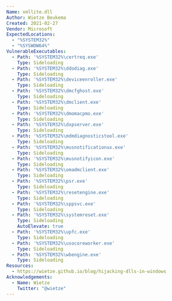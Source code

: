 ```yaml
---
Name: xmllite.dll
Author: Wietze Beukema
Created: 2021-02-27
Vendor: Microsoft
ExpectedLocations:
  - "%SYSTEM32%"
  - "%SYSWOW64%"
VulnerableExecutables:
  - Path: '%SYSTEM32%\certreq.exe'
    Type: Sideloading
  - Path: '%SYSTEM32%\ddodiag.exe'
    Type: Sideloading
  - Path: '%SYSTEM32%\deviceenroller.exe'
    Type: Sideloading
  - Path: '%SYSTEM32%\dmcfghost.exe'
    Type: Sideloading
  - Path: '%SYSTEM32%\dmclient.exe'
    Type: Sideloading
  - Path: '%SYSTEM32%\dmomacpmo.exe'
    Type: Sideloading
  - Path: '%SYSTEM32%\dxpserver.exe'
    Type: Sideloading
  - Path: '%SYSTEM32%\mdmdiagnosticstool.exe'
    Type: Sideloading
  - Path: '%SYSTEM32%\musnotificationux.exe'
    Type: Sideloading
  - Path: '%SYSTEM32%\musnotifyicon.exe'
    Type: Sideloading
  - Path: '%SYSTEM32%\omadmclient.exe'
    Type: Sideloading
  - Path: '%SYSTEM32%\psr.exe'
    Type: Sideloading
  - Path: '%SYSTEM32%\resetengine.exe'
    Type: Sideloading
  - Path: '%SYSTEM32%\sppsvc.exe'
    Type: Sideloading
  - Path: '%SYSTEM32%\systemreset.exe'
    Type: Sideloading
    AutoElevate: true
  - Path: '%SYSTEM32%\upfc.exe'
    Type: Sideloading
  - Path: '%SYSTEM32%\usocoreworker.exe'
    Type: Sideloading
  - Path: '%SYSTEM32%\wbengine.exe'
    Type: Sideloading
Resources:
  - https://wietze.github.io/blog/hijacking-dlls-in-windows
Acknowledgements:
  - Name: Wietze
    Twitter: "@wietze"
---
```


